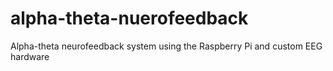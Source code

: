 # alpha-theta-nuerofeedback
Alpha-theta neurofeedback system using the Raspberry Pi and custom EEG hardware
